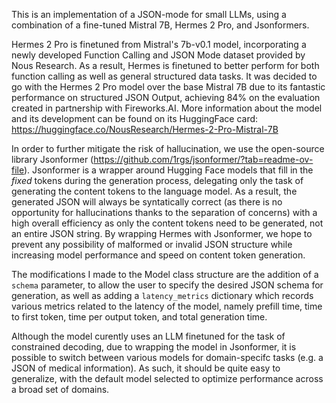 This is an implementation of a JSON-mode for small LLMs, using a combination of a fine-tuned Mistral 7B, Hermes 2 Pro, and Jsonformers. 

Hermes 2 Pro is finetuned from Mistral's 7b-v0.1 model, incorporating a newly developed Function Calling and JSON Mode dataset provided by Nous Research. As a result, Hermes is finetuned to better perform for both function calling as well as general structured data tasks. It was decided to go with the Hermes 2 Pro model over the base Mistral 7B due to its fantastic performance on structured JSON Output, achieving 84% on the evaluation created in partnership with Fireworks.AI. More information about the model and its development can be found on its HuggingFace card: https://huggingface.co/NousResearch/Hermes-2-Pro-Mistral-7B

In order to further mitigate the risk of hallucination, we use the open-source library Jsonformer (https://github.com/1rgs/jsonformer/?tab=readme-ov-file). Jsonformer is a wrapper around Hugging Face models that fill in the _fixed_ tokens during the generation process, delegating only the task of generating the content tokens to the language model. As a result, the generated JSON will always be syntatically correct (as there is no opportunity for hallucinations thanks to the separation of concerns) with a high overall efficiency as only the content tokens need to be generated, not an entire JSON string. By wrapping Hermes with Jsonformer, we hope to prevent any possibility of malformed or invalid JSON structure while increasing model performance and speed on content token generation.

The modifications I made to the Model class structure are the addition of a `schema` parameter, to allow the user to specify the desired JSON schema for generation, as well as adding a `latency_metrics` dictionary which records various metrics related to the latency of the model, namely prefill time, time to first token, time per output token, and total generation time.

Although the model curently uses an LLM finetuned for the task of constrained decoding, due to wrapping the model in Jsonformer, it is possible to switch between various models for domain-specifc tasks (e.g. a JSON of medical information). As such, it should be quite easy to generalize, with the default model selected to optimize performance across a broad set of domains. 